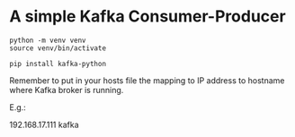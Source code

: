 # A simple Kafka Consumer-Producer

    python -m venv venv
    source venv/bin/activate

    pip install kafka-python

Remember to put in your hosts file the mapping to IP address to hostname where Kafka broker is running.

E.g.:

192.168.17.111 kafka


